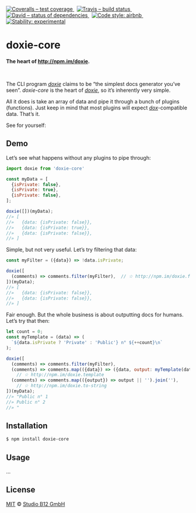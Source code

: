 [![Coveralls – test coverage
](https://img.shields.io/coveralls/studio-b12/doxie-core.svg?style=flat-square)
](https://coveralls.io/r/studio-b12/doxie-core)
 [![Travis – build status
](https://img.shields.io/travis/studio-b12/doxie-core/master.svg?style=flat-square)
](https://travis-ci.org/studio-b12/doxie-core)
 [![David – status of dependencies
](https://img.shields.io/david/studio-b12/doxie-core.svg?style=flat-square)
](https://david-dm.org/studio-b12/doxie-core)
 [![Code style: airbnb
](https://img.shields.io/badge/code%20style-airbnb-blue.svg?style=flat-square)
](https://github.com/airbnb/javascript)
 [![Stability: experimental
](https://img.shields.io/badge/stability-experimental-yellow.svg?style=flat-square)
](https://nodejs.org/api/documentation.html#documentation_stability_index)




doxie-core
==========

**The heart of <http://npm.im/doxie>.**

 

The CLI program [*doxie*][] claims to be “the simplest docs generator you’ve seen”. *doxie-core* is the heart of [*doxie*][], so it’s inherently very simple.

All it does is take an array of data and pipe it through a bunch of plugins (functions). Just keep in mind that most plugins will expect [*dox*][]-compatible data. That’s it.

[*doxie*]:  https://github.com/studio-b12/doxie
[*dox*]:    https://github.com/tj/dox

See for yourself:




Demo
----

Let’s see what happens without any plugins to pipe through:

```js
import doxie from 'doxie-core'

const myData = [
  {isPrivate: false},
  {isPrivate: true},
  {isPrivate: false},
];

doxie([])(myData);
//» [
//»   {data: {isPrivate: false}},
//»   {data: {isPrivate: true}},
//»   {data: {isPrivate: false}},
//» ]
```


Simple, but not very useful. Let’s try filtering that data:

```js
const myFilter = ({data}) => !data.isPrivate;

doxie([
  (comments) => comments.filter(myFilter),  // ☆ http://npm.im/doxie.filter
])(myData);
//» [
//»   {data: {isPrivate: false}},
//»   {data: {isPrivate: false}},
//» ]
```


Fair enough. But the whole business is about outputting docs for humans. Let’s try that then:

```js
let count = 0;
const myTemplate = (data) => (
  `${data.isPrivate ? 'Private' : 'Public'} n° ${++count}\n`
);

doxie([
  (comments) => comments.filter(myFilter),
  (comments) => comments.map(({data}) => ({data, output: myTemplate(data)})),
    // ☆ http://npm.im/doxie.template
  (comments) => comments.map(({output}) => output || '').join(''),
    // ☆ http://npm.im/doxie.to-string
])(myData);
//» "Public n° 1
//» Public n° 2
//» "
```




Installation
------------

```sh
$ npm install doxie-core
```




Usage
-----

…




License
-------

[MIT][] © [Studio B12 GmbH][]

[MIT]: ./License.md
[Studio B12 GmbH]: http://studio-b12.de
